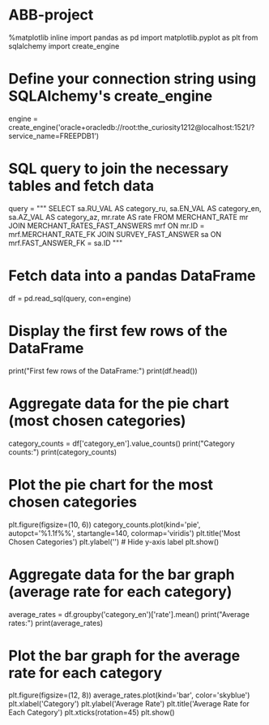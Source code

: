 # ABB-project
%matplotlib inline
import pandas as pd
import matplotlib.pyplot as plt
from sqlalchemy import create_engine

# Define your connection string using SQLAlchemy's create_engine
engine = create_engine('oracle+oracledb://root:the_curiosity1212@localhost:1521/?service_name=FREEPDB1')

# SQL query to join the necessary tables and fetch data
query = """
SELECT
    sa.RU_VAL AS category_ru,
    sa.EN_VAL AS category_en,
    sa.AZ_VAL AS category_az,
    mr.rate AS rate
FROM
    MERCHANT_RATE mr
JOIN
    MERCHANT_RATES_FAST_ANSWERS mrf ON mr.ID = mrf.MERCHANT_RATE_FK
JOIN
    SURVEY_FAST_ANSWER sa ON mrf.FAST_ANSWER_FK = sa.ID
"""

# Fetch data into a pandas DataFrame
df = pd.read_sql(query, con=engine)

# Display the first few rows of the DataFrame
print("First few rows of the DataFrame:")
print(df.head())

# Aggregate data for the pie chart (most chosen categories)
category_counts = df['category_en'].value_counts()
print("Category counts:")
print(category_counts)

# Plot the pie chart for the most chosen categories
plt.figure(figsize=(10, 6))
category_counts.plot(kind='pie', autopct='%1.1f%%', startangle=140, colormap='viridis')
plt.title('Most Chosen Categories')
plt.ylabel('')  # Hide y-axis label
plt.show()

# Aggregate data for the bar graph (average rate for each category)
average_rates = df.groupby('category_en')['rate'].mean()
print("Average rates:")
print(average_rates)

# Plot the bar graph for the average rate for each category
plt.figure(figsize=(12, 8))
average_rates.plot(kind='bar', color='skyblue')
plt.xlabel('Category')
plt.ylabel('Average Rate')
plt.title('Average Rate for Each Category')
plt.xticks(rotation=45)
plt.show()
